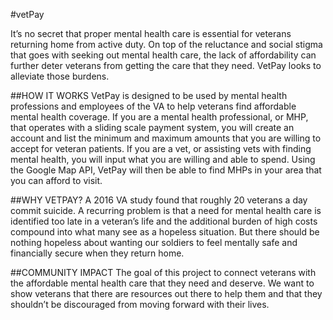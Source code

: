 #vetPay


It’s no secret that proper mental health care is essential for veterans returning home from active duty. On top of the reluctance and social stigma that goes with seeking out mental health care, the lack of affordability can further deter veterans from getting the care that they need. VetPay looks to alleviate those burdens.

##HOW IT WORKS 
VetPay is designed to be used by mental health professions and employees of the VA to help veterans find affordable mental health coverage. If you are a mental health professional, or MHP, that operates with a sliding scale payment system, you will create an account and list the minimum and maximum amounts that you are willing to accept for veteran patients. If you are a vet, or assisting vets with finding mental health, you will input what you are willing and able to spend. Using the Google Map API, VetPay will then be able to find MHPs in your area that you can afford to visit.

##WHY VETPAY? 
A 2016 VA study found that roughly 20 veterans a day commit suicide. A recurring problem is that a need for mental health care is identified too late in a veteran’s life and the additional burden of high costs compound into what many see as a hopeless situation. But there should be nothing hopeless about wanting our soldiers to feel mentally safe and financially secure when they return home.

##COMMUNITY IMPACT
The goal of this project to connect veterans with the affordable mental health care that they need and deserve. We want to show veterans that there are resources out there to help them and that they shouldn’t be discouraged from moving forward with their lives.
